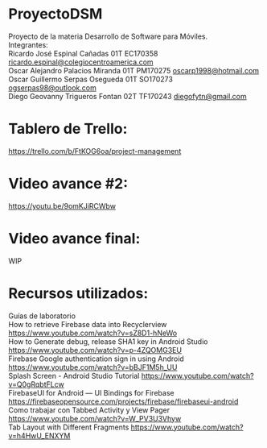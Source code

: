 # ProyectoDSM
Proyecto de la materia Desarrollo de Software para Móviles.
\
Integrantes:\
Ricardo José Espinal Cañadas        01T   EC170358  ricardo.espinal@colegiocentroamerica.com\
Oscar Alejandro Palacios Miranda    01T   PM170275  oscarp1998@hotmail.com\
Oscar Guillermo Serpas Osegueda     01T   SO170273  ogserpas98@outlook.com\
Diego Geovanny Trigueros Fontan     02T   TF170243  diegofytn@gmail.com

# Tablero de Trello:
https://trello.com/b/FtKOG6oa/project-management

# Video avance #2:
https://youtu.be/9omKJiRCWbw

# Video avance final:
WIP

# Recursos utilizados:
Guías de laboratorio\
How to retrieve Firebase data into Recyclerview                           https://www.youtube.com/watch?v=sZ8D1-hNeWo \
How to Generate debug, release SHA1 key in Android Studio                 https://www.youtube.com/watch?v=p-4ZQOMG3EU \
Firebase Google authentication sign in using Android                      https://www.youtube.com/watch?v=bBJF1M5h_UU \
Splash Screen - Android Studio Tutorial                                   https://www.youtube.com/watch?v=Q0gRqbtFLcw \
FirebaseUI for Android — UI Bindings for Firebase                         https://firebaseopensource.com/projects/firebase/firebaseui-android \
Como trabajar con Tabbed Activity y View Pager                            https://www.youtube.com/watch?v=W_PV3U3Vhyw \
Tab Layout with Different Fragments                                       https://www.youtube.com/watch?v=h4HwU_ENXYM
